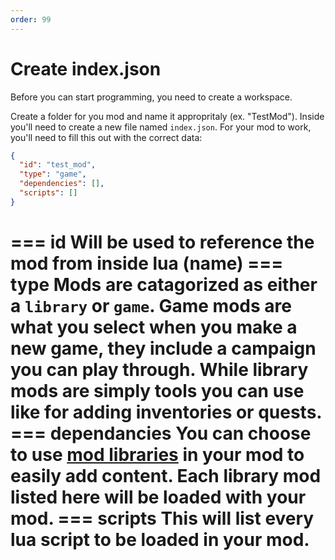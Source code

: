 ```yaml
---
order: 99
---
```


# Create index.json

Before you can start programming, you need to create a workspace.

Create a folder for you mod and name it appropritaly (ex. "TestMod"). 
Inside you'll need to create a new file named `index.json`. For your mod to work, you'll need to fill this out with the correct data:

```json
{
  "id": "test_mod",
  "type": "game",
  "dependencies": [],
  "scripts": []
}
```

=== id
Will be used to reference the mod from inside lua (name)
=== type
Mods are catagorized as either a ``library`` or ``game``. Game mods are what you select when you make a new game, they include a campaign you can play through. While library mods are simply tools you can use like for adding inventories or quests.
=== dependancies
You can choose to use [mod libraries](/library-mods/) in your mod to easily add content. Each library mod listed here will be loaded with your mod.
=== scripts
This will list every lua script to be loaded in your mod.
===
